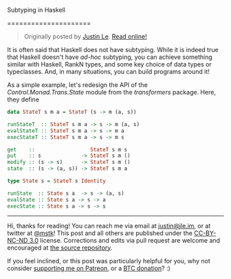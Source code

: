 Subtyping in Haskell

=====================

> Originally posted by [Justin Le](https://blog.jle.im/).
> [Read online!](https://blog.jle.im/entry/subtyping-in-haskell.html)

It is often said that Haskell does not have subtyping. While it is indeed true
that Haskell doesn't have *ad-hoc* subtyping, you can achieve something similar
with Haskell, RankN types, and some key choice of data types or typeclasses.
And, in many situations, you can build programs around it!

As a simple example, let's redesign the API of the *Control.Monad.Trans.State*
module from the *transformers* package. Here, they define

``` haskell
data StateT s m a = StateT (s -> m (a, s))

runStateT  :: StateT s m a -> s -> m (a, s)
evalStateT :: StateT s m a -> s -> m a
execStateT :: StateT s m a -> s -> m s

get    ::                  StateT s m s
put    :: s             -> StateT s m ()
modify :: (s -> s)      -> StateT s m ()
state  :: (s -> (a, s)) -> StateT s m a

type State s = StateT s Identity

runState  :: State s a  -> s -> (a, s)
evalState :: State s a -> s -> a
execState :: State s a -> s -> s
```

--------------------------------------------------------------------------------

Hi, thanks for reading! You can reach me via email at <justin@jle.im>, or at
twitter at [\@mstk](https://twitter.com/mstk)! This post and all others are
published under the [CC-BY-NC-ND
3.0](https://creativecommons.org/licenses/by-nc-nd/3.0/) license. Corrections
and edits via pull request are welcome and encouraged at [the source
repository](https://github.com/mstksg/inCode).

If you feel inclined, or this post was particularly helpful for you, why not
consider [supporting me on Patreon](https://www.patreon.com/justinle/overview),
or a [BTC donation](bitcoin:3D7rmAYgbDnp4gp4rf22THsGt74fNucPDU)? :)

